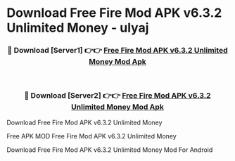 # Download Free Fire Mod APK v6.3.2 Unlimited Money - ulyaj



<div align="center">
<h3>🔴 Download [Server1] 👉👉 <a href="https://momento.my/?title=Free_Fire_Mod_APK_v6.3.2_Unlimited_Money">Free Fire Mod APK v6.3.2 Unlimited Money Mod Apk</a></h3><br>

<h3>🔴 Download [Server2] 👉👉 <a href="https://momento.my/?title=Free_Fire_Mod_APK_v6.3.2_Unlimited_Money">Free Fire Mod APK v6.3.2 Unlimited Money Mod Apk</a></h3>
</div>



Download Free Fire Mod APK v6.3.2 Unlimited Money 

Free APK MOD Free Fire Mod APK v6.3.2 Unlimited Money 

Download Free Fire Mod APK v6.3.2 Unlimited Money Mod For Android
